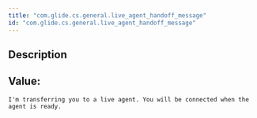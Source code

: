 ```yaml
---
title: "com.glide.cs.general.live_agent_handoff_message"
id: "com.glide.cs.general.live_agent_handoff_message"
---
```

## Description



## Value: 
```
I'm transferring you to a live agent. You will be connected when the agent is ready.
```
